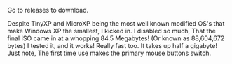 Go to releases to download.

Despite TinyXP and MicroXP being the most well known modified OS's that make Windows XP the smallest, I kicked in. I disabled so much, That the final ISO came in at a whopping 84.5 Megabytes! (Or known as 88,604,672 bytes) I tested it, and it works! Really fast too. It takes up half a gigabyte! Just note, The first time use makes the primary mouse buttons switch.
